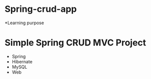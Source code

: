 # Spring-crud-app

*Learning purpose

# Simple Spring CRUD MVC Project

- Spring 
- Hibernate
- MySQL
- Web
